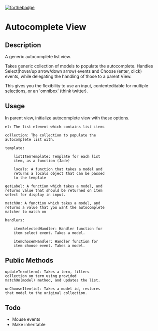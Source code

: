 [![forthebadge](http://forthebadge.com/badges/mom-made-pizza-rolls.svg)](http://forthebadge.com)
# Autocomplete View


## Description

A generic autocomplete list view.

Takes generic collection of models to populate the
autocomplete. Handles Select(hover/up arrow/down arrow)
events and Choose (enter, click) events, while delegating
the handling of those to a parent View.

This gives you the flexibility to use an input,
contenteditable for multiple selections, or an 'omnibox'
(think twitter).



## Usage
In parent view, initialize autocomplete view with
these options.

    el: The list element which contains list items

    collection: The collection to populate the
    autocomplete list with.

    template:

        listItemTemplate: Template for each list
        item, as a function (Jade)

        locals: A function that takes a model and
        returns a locals object that can be passed
        to the template

    getLabel: A function which takes a model, and
    returns value that should be returned on item
    select for display in input.

    matchOn: A function which takes a model, and
    returns a value that you want the autocomplete
    matcher to match on

    handlers:

        itemSelectedHandler: Handler function for
        item select event. Takes a model.

        itemChosenHandler: Handler function for
        item choose event. Takes a model.


## Public Methods

    updateTerm(term): Takes a term, filters
    collection on term using provided
    matchOn(model) method, and updates the list.

    unChooseItem(id): Takes a model id, restores
    that model to the original collection.


## Todo
- Mouse events
- Make inheritable
